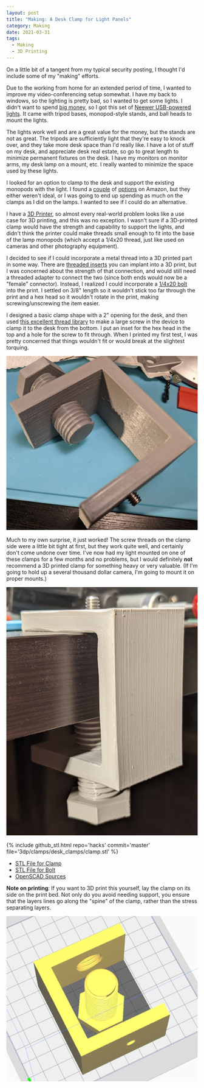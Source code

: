 ```yaml
---
layout: post
title: "Making: A Desk Clamp for Light Panels"
category: Making
date: 2021-03-31
tags:
  - Making
  - 3D Printing
---
```


On a little bit of a tangent from my typical security posting, I thought I'd
include some of my "making" efforts.

Due to the working from home for an extended period of time, I wanted to improve
my video-conferencing setup somewhat.  I have my back to windows, so the
lighting is pretty bad, so I wanted to get some lights.  I didn't want to spend
[big money](https://amzn.to/3sHCABD), so I got this set of [Neewer USB-powered
lights](https://amzn.to/3rzYDJj).  It came with tripod bases, monopod-style
stands, and ball heads to mount the lights.

<!--more-->

The lights work well and are a great value for the money, but the stands are not
as great.  The tripods are sufficiently light that they're easy to knock over,
and they take more desk space than I'd really like.  I have a lot of stuff on my
desk, and appreciate desk real estate, so go to great length to minimize
permanent fixtures on the desk.  I have my monitors on monitor arms, my desk
lamp on a mount, etc.  I really wanted to minimize the space used by these
lights.

I looked for an option to clamp to the desk and support the existing monopods
with the light.  I found a [couple](https://amzn.to/31BwTcE) of
[options](https://amzn.to/3fuKzyd) on Amazon, but they either weren't ideal, or
I was going to end up spending as much on the clamps as I did on the lamps.  I
wanted to see if I could do an alternative.

I have a [3D Printer](https://amzn.to/39wqrrI), so almost every real-world
problem looks like a use case for 3D printing, and this was no exception.  I
wasn't sure if a 3D-printed clamp would have the strength and capability to
support the lights, and didn't think the printer could make threads small enough
to fit into the base of the lamp monopods (which accept a 1/4x20 thread, just
like used on cameras and other photography equipment).

I decided to see if I could incorporate a metal thread into a 3D printed part in
some way.  There are [threaded inserts](https://amzn.to/31Euk9u) you can implant
into a 3D print, but I was concerned about the strength of that connection, and
would still need a threaded adapter to connect the two (since both ends would
now be a "female" connector).  Instead, I realized I could incorporate a
[1/4x20 bolt](https://amzn.to/39vFj9D) into the print.  I settled on 3/8" length
so it wouldn't stick too far through the print and a hex head so it wouldn't
rotate in the print, making screwing/unscrewing the item easier.

I designed a basic clamp shape with a 2" opening for the desk, and then used
[this excellent thread library](https://github.com/adrianschlatter/threadlib) to
make a large screw in the device to clamp it to the desk from the bottom.  I put
an inset for the hex head in the top and a hole for the screw to fit through.
When I printed my first test, I was pretty concerned that things wouldn't fit or
would break at the slightest torquing.

![Clamp Sideview](/img/3dp/clamp_sideview.jpg)

Much to my own surprise, it just worked!  The screw threads on the clamp side
were a little bit tight at first, but they work quite well, and certainly don't
come undone over time.  I've now had my light mounted on one of these clamps for
a few months and no problems, but I would definitely **not** recommend a 3D
printed clamp for something heavy or very valuable.  (If I'm going to hold up a
several thousand dollar camera, I'm going to mount it on proper mounts.)

![Clamp On Table](/img/3dp/clamp_ondesk.jpg)

{% include github_stl.html repo='hacks' commit='master' file='3dp/clamps/desk_clamps/clamp.stl' %}

* [STL File for
  Clamp](https://github.com/Matir/hacks/blob/master/3dp/clamps/desk_clamps/clamp.stl)
* [STL File for
  Bolt](https://github.com/Matir/hacks/blob/master/3dp/clamps/desk_clamps/bolt.stl)
* [OpenSCAD
  Sources](https://github.com/Matir/hacks/tree/master/3dp/clamps/desk_clamps)

**Note on printing**: If you want to 3D print this yourself, lay the clamp on
its side on the print bed.  Not only do you avoid needing support, you ensure
that the layers lines go along the "spine" of the clamp, rather than the stress
separating layers.

![Clamp Model](/img/3dp/clamp_model.png)
